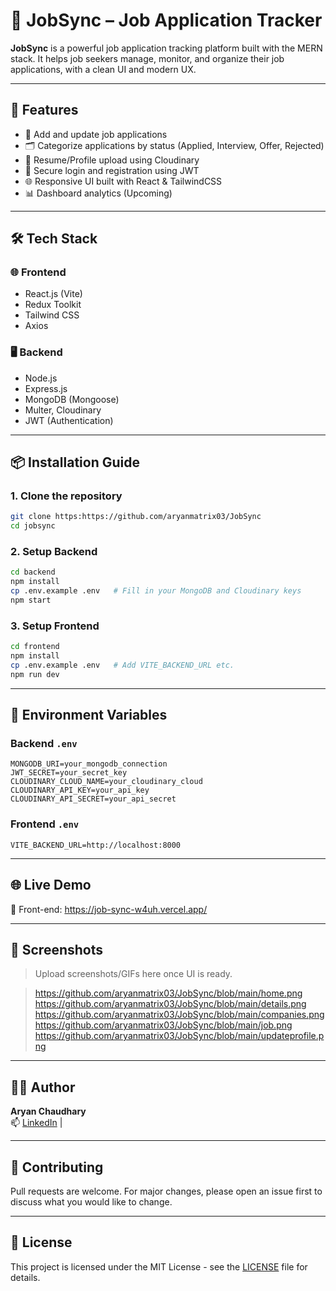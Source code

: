 # 💼 JobSync – Job Application Tracker

**JobSync** is a powerful job application tracking platform built with the MERN stack. It helps job seekers manage, monitor, and organize their job applications, with a clean UI and modern UX.

---

## 🚀 Features

- 🧾 Add and update job applications
- 🗂 Categorize applications by status (Applied, Interview, Offer, Rejected)
- 📄 Resume/Profile upload using Cloudinary
- 🔐 Secure login and registration using JWT
- 🌐 Responsive UI built with React & TailwindCSS
- 📊 Dashboard analytics (Upcoming)

---

## 🛠 Tech Stack

### 🌐 Frontend
- React.js (Vite)
- Redux Toolkit
- Tailwind CSS
- Axios

### 🖥 Backend
- Node.js
- Express.js
- MongoDB (Mongoose)
- Multer, Cloudinary
- JWT (Authentication)

---

## 📦 Installation Guide

### 1. Clone the repository
```bash
git clone https:https://github.com/aryanmatrix03/JobSync
cd jobsync
```

### 2. Setup Backend
```bash
cd backend
npm install
cp .env.example .env   # Fill in your MongoDB and Cloudinary keys
npm start
```

### 3. Setup Frontend
```bash
cd frontend
npm install
cp .env.example .env   # Add VITE_BACKEND_URL etc.
npm run dev
```

---

## 📁 Environment Variables

### Backend `.env`
```env
MONGODB_URI=your_mongodb_connection
JWT_SECRET=your_secret_key
CLOUDINARY_CLOUD_NAME=your_cloudinary_cloud
CLOUDINARY_API_KEY=your_api_key
CLOUDINARY_API_SECRET=your_api_secret
```

### Frontend `.env`
```env
VITE_BACKEND_URL=http://localhost:8000
```

---

## 🌐 Live Demo

🧪 Front-end: https://job-sync-w4uh.vercel.app/ 


---

## 📸 Screenshots

> Upload screenshots/GIFs here once UI is ready.  

> https://github.com/aryanmatrix03/JobSync/blob/main/home.png
> https://github.com/aryanmatrix03/JobSync/blob/main/details.png
> https://github.com/aryanmatrix03/JobSync/blob/main/companies.png
> https://github.com/aryanmatrix03/JobSync/blob/main/job.png
> https://github.com/aryanmatrix03/JobSync/blob/main/updateprofile.png

---

## 👨‍💻 Author

**Aryan Chaudhary**  
📫 [LinkedIn](https://www.linkedin.com/in/aryanchaudhary11336/) | 

---

## 🤝 Contributing

Pull requests are welcome. For major changes, please open an issue first to discuss what you would like to change.

---

## 📄 License

This project is licensed under the MIT License - see the [LICENSE](LICENSE) file for details.
